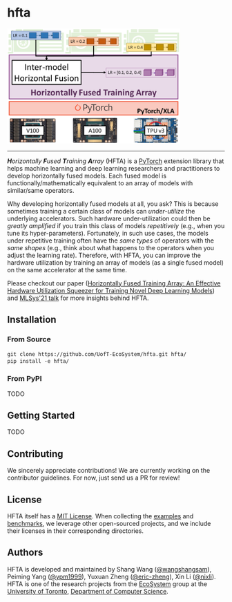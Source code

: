 # hfta

<img src="docs/mlsys21/HFTA_MLSys21_thumbnail.png" alt="Horizontally Fused Training Array" width="400">

--------------------------------------------------------------------------------

_**H**orizontally **F**used **T**raining **A**rray_ (HFTA) is a [PyTorch](https://pytorch.org/) extension 
library that helps machine learning and deep learning researchers and practitioners to develop horizontally 
fused models. Each fused model is functionally/mathematically equivalent to an array of models with 
similar/same operators. 

Why developing horizontally fused models at all, you ask? This is because sometimes training a certain 
class of models can _under-utilize_ the underlying accelerators. Such hardware under-utilization could then 
be _greatly amplified_ if you train this class of models _repetitively_ (e.g., when you tune its 
hyper-parameters). Fortunately, in such use cases, the models under repetitive training often have the 
_same types_ of operators with the _same shapes_ (e.g., think about what happens to the operators when 
you adjust the learning rate). Therefore, with HFTA, you can improve the hardware utilization by training 
an array of models (as a single fused model) on the same accelerator at the same time.

Please checkout our paper ([Horizontally Fused Training Array: An Effective Hardware Utilization Squeezer 
for Training Novel Deep Learning Models](https://arxiv.org/abs/2102.02344)) and 
[MLSys'21 talk](https://youtu.be/zJ5UUb0J9tI) for more insights behind HFTA.

## Installation

### From Source

```
git clone https://github.com/UofT-EcoSystem/hfta.git hfta/
pip install -e hfta/
```

### From PyPI

TODO

## Getting Started

TODO

## Contributing

We sincerely appreciate contributions! We are currently working on the contributor guidelines. For now, just send us a PR for review!

## License

HFTA itself has a [MIT License](LICENSE). When collecting the [examples](examples/) and [benchmarks](benchmarks/), we leverage other
open-sourced projects, and we include their licenses in their corresponding directories.

## Authors

HFTA is developed and maintained by Shang Wang ([@wangshangsam](https://github.com/wangshangsam)), 
Peiming Yang ([@ypm1999](https://github.com/ypm1999)), Yuxuan Zheng ([@eric-zheng](https://github.com/eric-zheng)), 
Xin Li ([@nixli](https://github.com/nixli)). HFTA is one of the research projects from the 
[EcoSystem](https://www.cs.toronto.edu/ecosystem/) group at the [University of Toronto](https://www.utoronto.ca/), 
[Department of Computer Science](https://web.cs.toronto.edu/).
